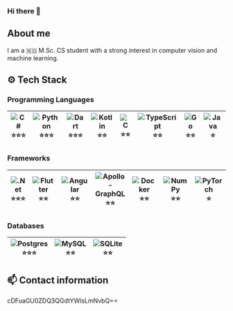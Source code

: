### Hi there 👋

<!--
**P1NHE4D/P1NHE4D** is a ✨ _special_ ✨ repository because its `README.md` (this file) appears on your GitHub profile.

Here are some ideas to get you started:

- 🔭 I’m currently working on ...
- 🌱 I’m currently learning ...
- 👯 I’m looking to collaborate on ...
- 🤔 I’m looking for help with ...
- 💬 Ask me about ...
- 📫 How to reach me: ...
- 😄 Pronouns: ...
- ⚡ Fun fact: ...
-->

## About me
I am a 🇳🇴 M.Sc. CS student with a strong interest in computer vision and machine learning.

## ⚙️ Tech Stack
### Programming Languages
| <img alt="C#" src="https://img.shields.io/badge/c%23-%23239120.svg?style=for-the-badge&logo=c-sharp&logoColor=white"/> <br/> ⭐⭐⭐ | <img alt="Python" src="https://img.shields.io/badge/python-%2314354C.svg?style=for-the-badge&logo=python&logoColor=white"/> <br/> ⭐⭐⭐ | <img alt="Dart" src="https://img.shields.io/badge/dart-%230175C2.svg?style=for-the-badge&logo=dart&logoColor=white"/> <br/> ⭐⭐⭐ |  <img alt="Kotlin" src="https://img.shields.io/badge/Kotlin-0095D5?&style=for-the-badge&logo=kotlin&logoColor=white"/> <br/> ⭐⭐ | <img alt="C" src="https://img.shields.io/badge/c-%2300599C.svg?style=for-the-badge&logo=c&logoColor=white"/> <br/> ⭐⭐ | <img alt="TypeScript" src="https://img.shields.io/badge/typescript-%23007ACC.svg?style=for-the-badge&logo=typescript&logoColor=white"/> <br/> ⭐⭐ | <img alt="Go" src="https://img.shields.io/badge/go-%2300ADD8.svg?style=for-the-badge&logo=go&logoColor=white"/> <br/> ⭐⭐ | <img alt="Java" src="https://img.shields.io/badge/java-%23ED8B00.svg?style=for-the-badge&logo=java&logoColor=white"/> <br/> ⭐ |
| --- | --- | --- | --- | --- | --- | --- | --- |

### Frameworks
| <img alt=".Net" src="https://img.shields.io/badge/.NET-5C2D91?style=for-the-badge&logo=dot-net&logoColor=white"/> <br/> ⭐⭐⭐ | <img alt="Flutter" src="https://img.shields.io/badge/Flutter-%2302569B.svg?style=for-the-badge&logo=Flutter&logoColor=white" /> <br/> ⭐⭐ | <img alt="Angular" src="https://img.shields.io/badge/angular-%23DD0031.svg?style=for-the-badge&logo=angular&logoColor=white"/> <br/> ⭐⭐ | <img alt="Apollo-GraphQL" src="https://img.shields.io/badge/GraphQl-E10098?style=for-the-badge&logo=graphql&logoColor=white"/> <br/> ⭐⭐ | <img alt="Docker" src="https://img.shields.io/badge/Docker-2CA5E0?style=for-the-badge&logo=docker&logoColor=white"/> <br/> ⭐⭐ | <img alt="NumPy" src="https://img.shields.io/badge/numpy-%23013243.svg?style=for-the-badge&logo=numpy&logoColor=white" /> <br/> ⭐⭐ | <img alt="PyTorch" src="https://img.shields.io/badge/PyTorch-%23EE4C2C.svg?style=for-the-badge&logo=PyTorch&logoColor=white"/> <br/> ⭐ | <img alt="Spring" src="https://img.shields.io/badge/Spring-6DB33F?style=for-the-badge&logo=spring&logoColor=white"/> <br/> ⭐ | <img alt="OpenCV" src="https://img.shields.io/badge/OpenCV-27338e?style=for-the-badge&logo=OpenCV&logoColor=white"/> <br/> ⭐ |
| --- | --- | --- | --- | --- | --- | --- | --- | --- |

### Databases
| <img alt="Postgres" src ="https://img.shields.io/badge/postgres-%23316192.svg?style=for-the-badge&logo=postgresql&logoColor=white"/> <br/> ⭐⭐⭐ | <img alt="MySQL" src="https://img.shields.io/badge/mysql-%2300f.svg?style=for-the-badge&logo=mysql&logoColor=white"/> <br/> ⭐⭐ | <img alt="SQLite" src ="https://img.shields.io/badge/sqlite-%2307405e.svg?style=for-the-badge&logo=sqlite&logoColor=white"/> <br/> ⭐⭐ |
| --- | --- | --- |

## 📫 Contact information

cDFuaGU0ZDQ3QGdtYWlsLmNvbQ==
